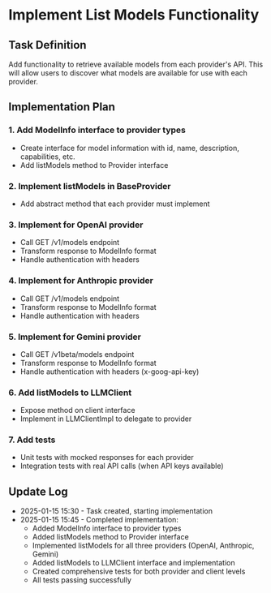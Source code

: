 # Implement List Models Functionality

## Task Definition

Add functionality to retrieve available models from each provider's API. This will allow users to discover what models are available for use with each provider.

## Implementation Plan

### 1. Add ModelInfo interface to provider types

- Create interface for model information with id, name, description, capabilities, etc.
- Add listModels method to Provider interface

### 2. Implement listModels in BaseProvider

- Add abstract method that each provider must implement

### 3. Implement for OpenAI provider

- Call GET /v1/models endpoint
- Transform response to ModelInfo format
- Handle authentication with headers

### 4. Implement for Anthropic provider

- Call GET /v1/models endpoint
- Transform response to ModelInfo format
- Handle authentication with headers

### 5. Implement for Gemini provider

- Call GET /v1beta/models endpoint
- Transform response to ModelInfo format
- Handle authentication with headers (x-goog-api-key)

### 6. Add listModels to LLMClient

- Expose method on client interface
- Implement in LLMClientImpl to delegate to provider

### 7. Add tests

- Unit tests with mocked responses for each provider
- Integration tests with real API calls (when API keys available)

## Update Log

- 2025-01-15 15:30 - Task created, starting implementation
- 2025-01-15 15:45 - Completed implementation:
  - Added ModelInfo interface to provider types
  - Added listModels method to Provider interface
  - Implemented listModels for all three providers (OpenAI, Anthropic, Gemini)
  - Added listModels to LLMClient interface and implementation
  - Created comprehensive tests for both provider and client levels
  - All tests passing successfully
